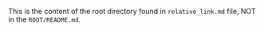This is the content of the root directory found in `relative_link.md` file, NOT in the `ROOT/README.md`.
